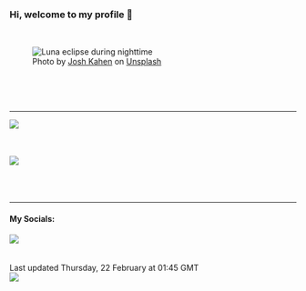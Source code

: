<h3>Hi, welcome to my profile 👋</h3>

<br />
<figure>
  <img
    src="https://images.unsplash.com/photo-1519705129143-43afdfe43ac7?crop=entropy&cs=tinysrgb&fit=max&fm=jpg&ixid=M3wyNzQ3MDB8MHwxfHJhbmRvbXx8fHx8fHx8fDE3MDg1NjMyMzV8&ixlib=rb-4.0.3&q=80&w=1080&auto=format"
    alt="Luna eclipse during nighttime" 
  />
  <figcaption>Photo by <a
    href="https://unsplash.com/@joshkahen?utm_source=Profile%20readme&utm_medium=referral">Josh Kahen</a> on <a
    href="https://unsplash.com/?utm_source=Profile%20readme&utm_medium=referral">Unsplash</a></figcaption>
</figure>




  <br /><br /><br />

<hr />
<img
  src="https://github-readme-stats.vercel.app/api?username=shanelucy&show_icons=true&theme=calm"
/>
<br /><br /><br />

<img 
  src="https://github-readme-stats.vercel.app/api/top-langs/?username=shanelucy&theme=calm"
/>
<br /><br /><br /><br />
<hr />
<h4>My Socials:</h4>
<a href="https://uk.linkedin.com/in/shane-lucy-4735b616a">
  <img
    src="https://img.shields.io/badge/linkedin%20-%230077B5.svg?&style=for-the-badge&logo=linkedin&logoColor=white"
  />
</a>
<br /><br /><br />
Last updated Thursday, 22 February at 01:45 GMT
<br />
<img
  src="https://github.com/ShaneLucy/ShaneLucy/workflows/README%20build/badge.svg"
/>
